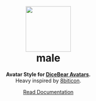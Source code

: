 <h1 align="center"><img src="https://dicebear.com/api/male/1.svg?mood=happy" width="124" /> <br />male</h1>
<p align="center">
  <strong>Avatar Style for <a href="https://dicebear.com/">DiceBear Avatars</a>.</strong><br />
  Heavy inspired by <a href="https://github.com/matveyco/8biticon">8biticon</a>.
</p>

<p align="center">
  <a href="https://dicebear.com/styles/male">
    Read Documentation
  </a>
</p>
